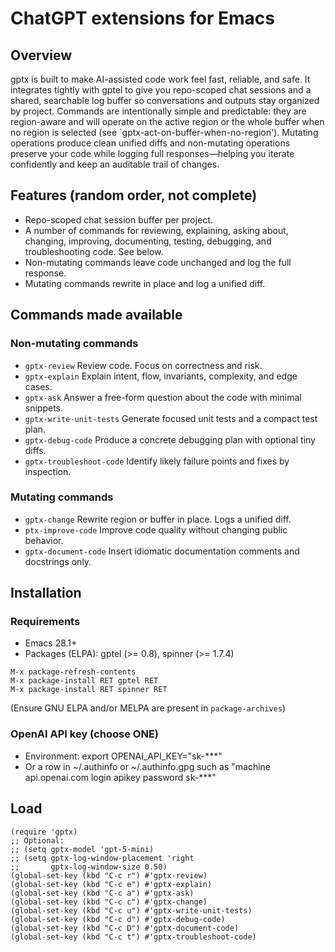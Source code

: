 # ChatGPT extensions for Emacs

## Overview

gptx is built to make AI-assisted code work feel fast, reliable, and safe.
It integrates tightly with gptel to give you repo-scoped chat sessions and a
shared, searchable log buffer so conversations and outputs stay organized by
project. Commands are intentionally simple and predictable: they are
region-aware and will operate on the active region or the whole buffer when
no region is selected (see `gptx-act-on-buffer-when-no-region'). Mutating
operations produce clean unified diffs and non-mutating operations preserve
your code while logging full responses—helping you iterate confidently and
keep an auditable trail of changes.

## Features (random order, not complete)

* Repo-scoped chat session buffer per project.
* A number of commands for reviewing, explaining, asking about, changing,
  improving, documenting, testing, debugging, and troubleshooting code.
  See below.
* Non-mutating commands leave code unchanged and log the full response.
* Mutating commands rewrite in place and log a unified diff.

## Commands made available

### Non-mutating commands

* `gptx-review` Review code. Focus on correctness and risk.
* `gptx-explain` Explain intent, flow, invariants, complexity, and edge cases.
* `gptx-ask` Answer a free-form question about the code with minimal snippets.
* `gptx-write-unit-tests` Generate focused unit tests and a compact test plan.
* `gptx-debug-code` Produce a concrete debugging plan with optional tiny diffs.
* `gptx-troubleshoot-code` Identify likely failure points and fixes by inspection.

### Mutating commands

* `gptx-change` Rewrite region or buffer in place. Logs a unified diff.
* `ptx-improve-code` Improve code quality without changing public behavior.
* `gptx-document-code` Insert idiomatic documentation comments and docstrings only.

## Installation

### Requirements

* Emacs 28.1+
* Packages (ELPA): gptel (>= 0.8), spinner (>= 1.7.4)

```
M-x package-refresh-contents
M-x package-install RET gptel RET
M-x package-install RET spinner RET
```

(Ensure GNU ELPA and/or MELPA are present in `package-archives`)

### OpenAI API key (choose ONE)

* Environment: export OPENAI_API_KEY="sk-***"
* Or a row in ~/.authinfo or ~/.authinfo.gpg such as "machine api.openai.com login apikey password sk-***"

## Load

```
(require 'gptx)
;; Optional:
;; (setq gptx-model 'gpt-5-mini)
;; (setq gptx-log-window-placement 'right
;;       gptx-log-window-size 0.50)
(global-set-key (kbd "C-c r") #'gptx-review)
(global-set-key (kbd "C-c e") #'gptx-explain)
(global-set-key (kbd "C-c a") #'gptx-ask)
(global-set-key (kbd "C-c c") #'gptx-change)
(global-set-key (kbd "C-c u") #'gptx-write-unit-tests)
(global-set-key (kbd "C-c d") #'gptx-debug-code)
(global-set-key (kbd "C-c D") #'gptx-document-code)
(global-set-key (kbd "C-c t") #'gptx-troubleshoot-code)
```
